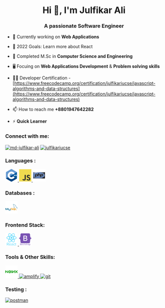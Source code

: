 <h1 align="center">Hi 👋, I'm Julfikar Ali</h1>
<h3 align="center">A passionate Software Engineer</h3>

- 🔭 Currently working on **Web Applications**
- 🥅 2022 Goals: Learn more about React
- 🥇 Completed M.Sc in **Computer Science and Engineering**

- 🖥 Focuing on  **Web Applications Development** & **Problem solving skills**

- 👨‍💻 Developer Certification - [https://www.freecodecamp.org/certification/julfikariucse/javascript-algorithms-and-data-structures](https://www.freecodecamp.org/certification/julfikariucse/javascript-algorithms-and-data-structures)

- 📫 How to reach me **+8801947642282**

- ⚡ **Quick Learner**

<h3 align="left">Connect with me:</h3>
<p align="left">
    <a href="https://www.linkedin.com/in/md-julfikar-ali/" target="blank"><img align="center" src="https://raw.githubusercontent.com/rahuldkjain/github-profile-readme-generator/master/src/images/icons/Social/linked-in-alt.svg" alt="md-julfikar-ali" height="30" width="40"/></a>
    <a href="https://www.facebook.com/julfikar.ali.52206/" target="blank"><img align="center" src="https://raw.githubusercontent.com/rahuldkjain/github-profile-readme-generator/master/src/images/icons/Social/facebook.svg" alt="julfikariucse" height="30" width="40"/></a>

</p>
<h3 align="left">Languages :</h3>
<p align="left">
    <a href="https://www.w3schools.com/cpp/" target="_blank" rel="noreferrer"> <img src="https://raw.githubusercontent.com/devicons/devicon/master/icons/cplusplus/cplusplus-original.svg" alt="cplusplus" width="40" height="40"/> </a> 
    <a href="https://developer.mozilla.org/en-US/docs/Web/JavaScript" target="_blank" rel="noreferrer"> <img src="https://raw.githubusercontent.com/devicons/devicon/master/icons/javascript/javascript-original.svg" alt="javascript" width="40" height="40"/> </a>
    <a href="https://www.php.org/" target="_blank" rel="noreferrer"> <img src="https://raw.githubusercontent.com/devicons/devicon/master/icons/php/php-original.svg" alt="php" width="40" height="40"/> </a>
</p>


<h3 align="left">Databases :</h3>
<p align="left">
    <a href="https://www.mysql.com/" target="_blank" rel="noreferrer"> <img src="https://raw.githubusercontent.com/devicons/devicon/master/icons/mysql/mysql-original-wordmark.svg" alt="postgresql" width="40" height="40"/> </a>
</p>

<h3 align="left">Frontend Stack:</h3>
<p align="left">
    <a href="https://reactjs.org/" target="_blank" rel="noreferrer"> <img src="https://raw.githubusercontent.com/devicons/devicon/master/icons/react/react-original-wordmark.svg" alt="react" width="40" height="40"/> </a>
    <a href="https://getbootstrap.com" target="_blank" rel="noreferrer"><img src="https://raw.githubusercontent.com/devicons/devicon/master/icons/bootstrap/bootstrap-plain-wordmark.svg" alt="bootstrap" width="40" height="40"/> </a>
</p>

<h3 align="left">Tools & Other Skills:</h3>
<p align="left">
    <a href="https://www.nginx.com" target="_blank" rel="noreferrer"> <img src="https://raw.githubusercontent.com/devicons/devicon/master/icons/nginx/nginx-original.svg" alt="nginx" width="40" height="40"/> </a> 
    <a href="https://aws.amazon.com/amplify/" target="_blank" rel="noreferrer"> <img src="https://docs.amplify.aws/assets/logo-dark.svg" alt="amplify" width="40" height="40"/> </a>
    <a href="https://git-scm.com/" target="_blank" rel="noreferrer"> <img src="https://www.vectorlogo.zone/logos/git-scm/git-scm-icon.svg" alt="git" width="40" height="40"/> </a>
</p>


<h3 align="left">Testing :</h3>
<p align="left">
    <a href="https://postman.com" target="_blank" rel="noreferrer"> <img src="https://www.vectorlogo.zone/logos/getpostman/getpostman-icon.svg" alt="postman" width="40" height="40"/> </a>
</p>


<!---
julfikariu/julfikariu is a ✨ special ✨ repository because its `README.md` (this file) appears on your GitHub profile.
You can click the Preview link to take a look at your changes.
--->
